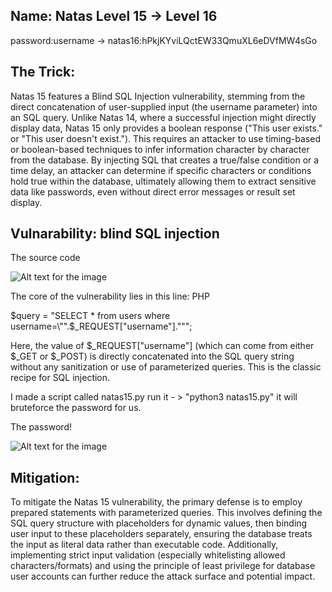 ## Name: Natas Level 15 → Level 16

password:username ->
natas16:hPkjKYviLQctEW33QmuXL6eDVfMW4sGo

## The Trick: 

Natas 15 features a Blind SQL Injection vulnerability, stemming from the direct concatenation of user-supplied input (the username parameter) into an SQL query. Unlike Natas 14, where a successful injection might directly display data, Natas 15 only provides a boolean response ("This user exists." or "This user doesn't exist."). This requires an attacker to use timing-based or boolean-based techniques to infer information character by character from the database. By injecting SQL that creates a true/false condition or a time delay, an attacker can determine if specific characters or conditions hold true within the database, ultimately allowing them to extract sensitive data like passwords, even without direct error messages or result set display.

## Vulnarability: blind SQL injection

The source code

![Alt text for the image](source_code_15.png)

The core of the vulnerability lies in this line:
PHP

$query = "SELECT * from users where username=\"".$_REQUEST["username"]."\"";

Here, the value of $_REQUEST["username"] (which can come from either $_GET or $_POST) is directly concatenated into the SQL query string without any sanitization or use of parameterized queries. This is the classic recipe for SQL injection.

I made a script called natas15.py run it - > "python3 natas15.py" it will bruteforce the password for us.

The password!

![Alt text for the image](natas15_password.png)

## Mitigation: 
To mitigate the Natas 15 vulnerability, the primary defense is to employ prepared statements with parameterized queries. This involves defining the SQL query structure with placeholders for dynamic values, then binding user input to these placeholders separately, ensuring the database treats the input as literal data rather than executable code. Additionally, implementing strict input validation (especially whitelisting allowed characters/formats) and using the principle of least privilege for database user accounts can further reduce the attack surface and potential impact.



